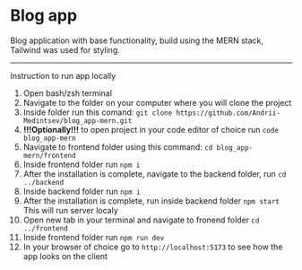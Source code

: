 # Blog app
Blog application with base functionality, build using the MERN stack, Tailwind was used for styling.
***
Instruction to run app locally
1. Open bash/zsh terminal
2. Navigate to the folder on your computer where you will clone the project
3. Inside folder run this comand: `git clone https://github.com/Andrii-Medintsev/blog_app-mern.git`
4. **!!!Optionally!!!** to open project in your code editor of choice run `code blog_app-mern`
5. Navigate to frontend folder using this command: `cd blog_app-mern/frontend`
6. Inside frontend folder run `npm i`
7. After the installation is complete, navigate to the backend folder, run `cd ../backend`
8. Inside backend folder run `npm i`
9. After the installation is complete, run inside backend folder `npm start` This will run server localy
10. Open new tab in your terminal and navigate to fronend folder `cd ../frontend`
11. Inside frontend folder run `npm run dev`
12. In your browser of choice go to `http://localhost:5173` to see how the app looks on the client
